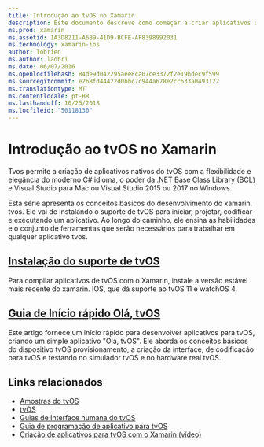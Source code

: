```yaml
---
title: Introdução ao tvOS no Xamarin
description: Este documento descreve como começar a criar aplicativos de tvOS com o Xamarin. Ele vincula a um guia de instalação e um guia de início rápido.
ms.prod: xamarin
ms.assetid: 1A3D8211-A689-41D9-BCFE-AF8398992031
ms.technology: xamarin-ios
author: lobrien
ms.author: laobri
ms.date: 06/07/2016
ms.openlocfilehash: 84de9d042295aee8ca07ce3372f2e19bdec9f599
ms.sourcegitcommit: e268fd44422d0bbc7c944a678e2cc633a0493122
ms.translationtype: MT
ms.contentlocale: pt-BR
ms.lasthandoff: 10/25/2018
ms.locfileid: "50118130"
---
```

# <a name="getting-started-with-tvos-in-xamarin"></a>Introdução ao tvOS no Xamarin

Tvos permite a criação de aplicativos nativos do tvOS com a flexibilidade e elegância do moderno C# idioma, o poder da .NET Base Class Library (BCL) e Visual Studio para Mac ou Visual Studio 2015 ou 2017 no Windows.

Esta série apresenta os conceitos básicos do desenvolvimento do xamarin. tvos. Ele vai de instalando o suporte de tvOS para iniciar, projetar, codificar e executando um aplicativo. Ao longo do caminho, ele ensina as habilidades e o conjunto de ferramentas que serão necessários para trabalhar em qualquer aplicativo tvos.

## <a name="installing-tvos-supportiostvosget-startedinstallationmd"></a>[Instalação do suporte de tvOS](~/ios/tvos/get-started/installation.md)

Para compilar aplicativos de tvOS com o Xamarin, instale a versão estável mais recente do xamarin. IOS, que dá suporte ao tvOS 11 e watchOS 4.

## <a name="hello-tvos-quick-start-guideiostvosget-startedhello-tvosmd"></a>[Guia de Início rápido Olá, tvOS](~/ios/tvos/get-started/hello-tvos.md)

Este artigo fornece um início rápido para desenvolver aplicativos para tvOS, criando um simple aplicativo "Olá, tvOS". Ele aborda os conceitos básicos do dispositivo tvOS provisionamento, a criação da interface, de codificação para tvOS e testando no simulador tvOS e no hardware real tvOS.


## <a name="related-links"></a>Links relacionados

- [Amostras do tvOS](https://developer.xamarin.com/samples/tvos/all/)
- [tvOS](https://developer.apple.com/tvos/)
- [Guias de Interface humana do tvOS](https://developer.apple.com/tvos/human-interface-guidelines/)
- [Guia de programação de aplicativo para tvOS](https://developer.apple.com/library/prerelease/tvos/documentation/General/Conceptual/AppleTV_PG/)
- [Criação de aplicativos para tvOS com o Xamarin (vídeo)](https://university.xamarin.com/lightninglectures/tvos-with-xamarin)

